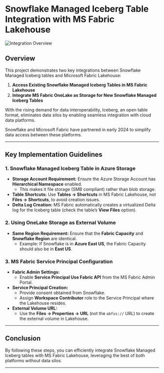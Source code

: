 # Snowflake Managed Iceberg Table Integration with MS Fabric Lakehouse

![Integration Overview](https://upload.wikimedia.org/wikipedia/commons/2/2c/Cloud_Storage_Concept.jpg)

## Overview

This project demonstrates two key integrations between Snowflake Managed Iceberg tables and Microsoft Fabric Lakehouse:

1. **Access Existing Snowflake Managed Iceberg Tables in MS Fabric Lakehouse**
2. **Integrate MS Fabric OneLake as Storage for New Snowflake Managed Iceberg Tables**

With the rising demand for data interoperability, Iceberg, an open table format, eliminates data silos by enabling seamless integration with cloud data platforms.

Snowflake and Microsoft Fabric have partnered in early 2024 to simplify data access between these platforms.

---

## Key Implementation Guidelines

### 1. Snowflake Managed Iceberg Table in Azure Storage

- **Storage Account Requirement:** Ensure the Azure Storage Account has **Hierarchical Namespace** enabled.
  - This makes it file storage (SMB compliant) rather than blob storage.
- **Table Shortcuts:** Use **Tables -> Shortcuts** in MS Fabric Lakehouse, not **Files -> Shortcuts**, to avoid creation issues.
- **Delta Log Creation:** MS Fabric automatically creates a virtualized Delta log for the Iceberg table (check the table’s **View Files** option).

### 2. Using OneLake Storage as External Volume

- **Same Region Requirement:** Ensure that the **Fabric Capacity** and **Snowflake Region** are identical.
  - Example: If Snowflake is in **Azure East US**, the Fabric Capacity should also be in **East US**.

### 3. MS Fabric Service Principal Configuration

- **Fabric Admin Settings:**
  - Enable **Service Principal Use Fabric API** from the MS Fabric Admin Portal.
- **Service Principal Creation:**
  - Provide consent obtained from Snowflake.
  - Assign **Workspace Contributor** role to the Service Principal where the Lakehouse resides.
- **External Volume URL:**
  - Use the **Files -> Properties -> URL** (not the `abfss://` URL) to create the external volume in Lakehouse.

---

## Conclusion

By following these steps, you can efficiently integrate Snowflake Managed Iceberg tables with MS Fabric Lakehouse, leveraging the best of both platforms without data silos.

---

